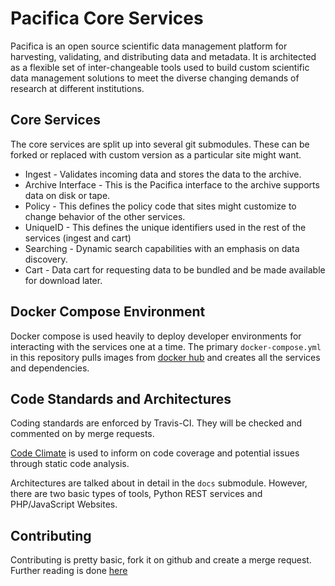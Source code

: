 # Pacifica Core Services
Pacifica is an open source scientific data management platform for 
harvesting, validating, and distributing data and metadata. It is
architected as a flexible set of inter-changeable tools used to build
custom scientific data management solutions to meet the diverse
changing demands of research at different institutions.

## Core Services

The core services are split up into several git submodules. These can
be forked or replaced with custom version as a particular site might
want.

 - Ingest - Validates incoming data and stores the data to the
   archive.
 - Archive Interface - This is the Pacifica interface to the archive
   supports data on disk or tape.
 - Policy - This defines the policy code that sites might customize
   to change behavior of the other services.
 - UniqueID - This defines the unique identifiers used in the rest
   of the services (ingest and cart)
 - Searching - Dynamic search capabilities with an emphasis on data
   discovery.
 - Cart - Data cart for requesting data to be bundled and be made
   available for download later.

## Docker Compose Environment

Docker compose is used heavily to deploy developer environments for
interacting with the services one at a time. The primary
`docker-compose.yml` in this repository pulls images from
[docker hub](https://hub.docker.com/u/pacifica/dashboard) and creates
all the services and dependencies.

## Code Standards and Architectures

Coding standards are enforced by Travis-CI. They will be checked and
commented on by merge requests.

[Code Climate](https://www.codeclimate.com) is used to inform on code
coverage and potential issues through static code analysis.

Architectures are talked about in detail in the ```docs``` submodule.
However, there are two basic types of tools, Python REST services and
PHP/JavaScript Websites.

## Contributing

Contributing is pretty basic, fork it on github and create a merge
request. Further reading is done [here](https://help.github.com/articles/using-pull-requests/)
